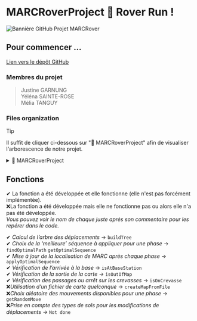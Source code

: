 # MARCRoverProject 🤖 Rover Run !
![Bannière GitHub Projet MARCRover](https://github.com/user-attachments/assets/caf2dc6c-530e-4501-99e5-d717c883eb2f)

## Pour commencer ...
[Lien vers le dépôt GitHub](https://github.com/justinegrng/MARCRoverProject.git)
### Membres du projet
> Justine GARNUNG  
> Yéléna SAINTE-ROSE  
> Mélia TANGUY

### Files organization
> [!TIP]
> Il suffit de cliquer ci-dessous sur "📁 MARCRoverProject" afin de visualiser l'arborescence de notre projet.


<details>
<summary> 📁 MARCRoverProject </summary>

- `main.c`
- `loc.c`
- `loc.h`
- `map.c`
- `map.h`
- `moves.c`
- `moves.h`
- `queue.c`
- `queue.h`
- `stack.c`
- `stack.h`
- `tree.c`
- `tree.h`
- `menu.c`
- `menu.h`
<details>
<summary> 📁 maps </summary>
  
- `example1.map`
- `training.map`
</details>
</details>

## Fonctions
✔ La fonction a été développée et elle fonctionne (elle n'est pas forcément implémentée).  
❌La fonction a été développée mais elle ne fonctionne pas ou alors elle n'a pas été développée.  
*Vous pouvez voir le nom de chaque juste après son commentaire pour les repérer dans le code.*

  ✔ *Calcul de l’arbre des déplacements* →  `buildTree`  
	✔ *Choix de la ‘meilleure’ séquence à appliquer pour une phase* → `findOptimalPath` `getOptimalSequence`  
	✔ *Mise à jour de la localisation de MARC après chaque phase* → `applyOptimalSequence`  
	✔ *Vérification de l’arrivée à la base* → `isAtBaseStation`  
	✔ *Vérification de la sortie de la carte* → `isOutOfMap`  
	✔ *Vérification des passages ou arrêt sur les crevasses* → `isOnCrevasse`  
	❌*Utilisation d’un fichier de carte quelconque* → `createMapFromFile`  
	❌*Choix aléatoire des mouvements disponibles pour une phase* → `getRandomMove`   
	❌*Prise en compte des types de sols pour les modifications de déplacements* → `Not done` 

